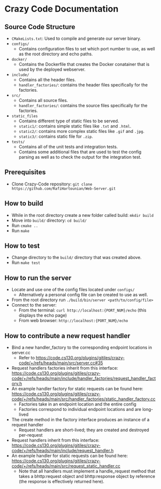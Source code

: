 # Crazy Code Documentation
## Source Code Structure
* `CMakeLists.txt`: Used to compile and generate our server binary.
* `configs/`
    * Contains configuration files to set which port number to use, as well as the root directory and echo paths.
* `docker/`
    * Contains the Dockerfile that creates the Docker conatainer that is used by the deployed webserver.
* `include/`
    * Contains all the header files.
    * `handler_factories/`: contains the header files specifically for the factories.
* `src/`
    * Contains all source files.
    * `handler_factories/`: contains the source files specifically for the factories.
* `static_files`
    * Contains different type of static files to be served.
    * `static1/`: contains simple static files like `.txt` and `.html`.
    * `static2/`: contains more complex static files like `.gif` and `.jpg`.
    * `static3/`: contains static file for `.zip`.
* `tests/`
    * Contains all of the unit tests and integration tests.
    * Contains some additional files that are used to test the config parsing as well as to check the output for the integration test.

## Prerequisites
* Clone Crazy-Code repository: `git clone https://github.com/RafiHartounian/Web-Server.git`

## How to build
* While in the root directory create a new folder called build: `mkdir build`
* Move into `build/` directory: `cd build/`
* Run `cmake ..`
* Run `make`
    
## How to test
* Change directory to the `build/` directory that was created above.
* Run `make test`
    
## How to run the server
* Locate and use one of the config files located under `configs/`
    * Alternatively a personal config file can be created to use as well.
* From the root directory run `./build/bin/server <path/to/config/file>`
* Connect to the server:
    * From the terminal: `curl http://localhost:{PORT_NUM}/echo` (this displays the echo page)
    * From web browser: `http://localhost:{PORT_NUM}/echo`

## How to contribute a new request handler
* Bind a new handler_factory to the corresponding endpoint locations in server.cc
    * Refer to https://code.cs130.org/plugins/gitiles/crazy-code/+/refs/heads/main/src/server.cc#35
* Request handlers factories inherit from this interface: https://code.cs130.org/plugins/gitiles/crazy-code/+/refs/heads/main/include/handler_factories/request_handler_factory.h
* An example handler factory for static requests can be found here: https://code.cs130.org/plugins/gitiles/crazy-code/+/refs/heads/main/src/handler_factories/static_handler_factory.cc
    * Factories take in an endpoint location and the entire config
    * Factories correspond to individual endpoint locations and are long-lived
* The create method in the factory interface produces an instance of a request handler
    * Request handlers are short-lived; they are created and destroyed per-request
* Request handlers inherit from this interface: https://code.cs130.org/plugins/gitiles/crazy-code/+/refs/heads/main/include/request_handler.h
* An example handler for static requests can be found here: https://code.cs130.org/plugins/gitiles/crazy-code/+/refs/heads/main/src/request_static_handler.cc
    * Note that all handlers must implement a handle_request method that takes a bhttp:request object and bhttp:response object by reference (the response is effectively returned here).